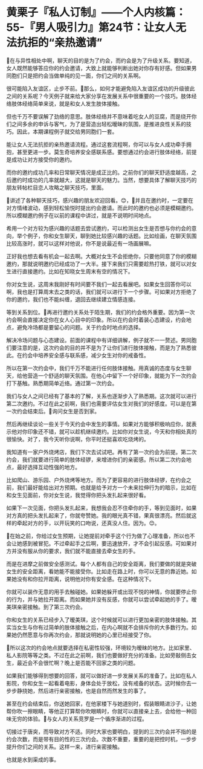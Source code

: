 # 黄栗子『私人订制』——个人内核篇：55-『男人吸引力』第24节：让女人无法抗拒的“亲热邀请”

🎼在与异性相处中啊，聊天的目的是为了约会，而约会是为了升级关系。要知道，女人既然能够答应你的约会邀请，大致上就能够判断出她对你存有好感。但如果男同胞们只是把约会当做单纯的见一面，你们之间的关系啊。

很可能陷入友谊区，止步不前。🎼那么，如何才能避免陷入友谊区成功的升级彼此之间的关系呢？今天例子就来给大家分享在发展关系中很重要的一个技巧。肢体经络肢体经络简单来说，就是和女人发生肢体接触。

但也千万不要误解了劲络的意思。肢体经络并不意味着吃女人的豆腐，而是绕开你们之间多余的申诉与客气，为了是营造出轻松暧昧的氛围，是推进良性关系的技巧。因此，本期课程例子就交给男同胞们一套。

能让女人无法抗拒的亲热邀请流程。通过这套流程啊，你可以与女人成功牵手拥抱，甚至更进一步。莫生奇培养安全感联系感。要想通过约会进行肢体经络，前提是成功让对方接受你的邀约。

而你的邀约成功几率和日常聊天情况是成正比的。之前你们的聊天舒适度越高，之后邀约时成功的几率就越大，这就是聊天的魅力。当然，想要具体了解聊天技巧的朋友转帖栏目恋人攻略之聊天技巧，里面。

🎼讲述了各种聊天技巧，感兴趣的朋友欢迎回看。😊，🎼并且在邀约时，一定要在对方情绪波动，感到轻松愉悦时提出约会邀请。而此时的邀约也必须是模糊邀约。所以模糊邀约例子在以前的课程中讲过，就是不说明时间地点。

希用一个对方较为感兴趣的话题去尝试邀约，可以检测出女生是否想与你约会的意向，举个例子，你和女生聊天，聊到她比较感兴趣的话题。比如绘画，在聊天氛围比较高涨时，就可以这样对他说，你不是说最近有一场画展嘛。

正好我也想去看有机会一起去啊。大概对女生不会拒绝你，只要他同意了你的模糊邀约，那就说明邀约已经成功了一大半。接下来我们只需要趁热打铁，就可以对女生进行直接邀约。比如在知晓女生周末有空的情况下。

你对女生说，这周末我刚好有时间要不我们一起去看展吧。如果女生回答你可以啊，我也是打算周末去之类的话，我们就可以进行下一个步骤。可如果对方拒绝了你的邀约，我们也不能纠缠，退回去继续建立情感连接。

等到关系到位。🎼再进行邀约关系处于陌生期，我们的约会格外重要。因为第一次约会啊会直接决定你在女人心目中的印象。所以在约会时着装心态建设，约会地点，避免冷场都是要留心的问题。关于约会时地点的选择。

解决冷场问题与心态建设。前面的课程中有详细讲解，例子就不一一赘述。男同胞们要注意的是，这次约会的目的并不是为了让你们进行肢体接触，而是为了熟悉彼此。在约会中培养安全感与联系感，减少女生对你的戒备性。

所以在第一次约会中，我们千万不能进行任何肢体接触。用真诚的态度与女生聊天，给他营造一个舒适的聊天氛围。在他心中留下一个好印象，就能为下一次约会打下基触。熟悉期简单近络。通过第一次约会。

我们与女人之间已经有了基本的了解，关系也逐渐步入了熟悉期。这次就可以进行第二次邀约。不过在此之前啊，我们也需要评估女生对我们的好感度。可以是在第一次约会结束后。🎼询问女生是否到家。

然后再继续谈论一些关于今天约会中发生的事情。如果对方能够积极响应你，就表示他对你印象还不错，就可以趁机继续邀约。比如你对女生说，今天和你相处真的很愉快。对了，我今天听你说啊，你平时还挺喜欢吃烧烤的。

我知道有一家户外烧烤店，我们下次去试试吧。再有了第一次约会为前提。第二次约会，我们就要进行简单的肢体经锣，来增进你们的亲密感。所以第二次约会地点，最好选择互动性强的地方。

比如爬山、游乐园、户外烧烤等地方。而为了更容易的进行肢体经锣，在约会之前，我们最好能给出对方预期。也就是给予对方一个未来拉伸行为的暗示，比如在和女生见面前，你对女生说，我觉得你把头发扎起来很好看。

如果下一次见面，你把头发扎起来，我想我会忍不住牵你的手，等到见面时，如果对方真的把头发扎起来了，你就夸赞她。我的眼光真不错，果真很漂亮。然后就这样的牵起对方的手，以开玩笑的口吻说，还真没人住。因为。😊。

🎼在始之前，你给过女生预期，让她提前对牵手这个行为做了心理准备，所以也不会让她感到被冒犯。不过牵起手之后啊，要迅速放开，才不会引起反感。可如果对方并没有服从你的要求，我们就不能直接去牵女生的手。

而是在进摩之前做安全感测试。每个人都有自己的安全距离，我们要做的就是突破女生的安全距离，看她能不能接受你。比如走在路上时，你可以无意的靠近她。如果她没有和你拉开距离，说明他对你有安全感。在这种情况下。

你就可以装作无意的用手去触碰她。如果她躲开或出现不悦的神情，你就要停止你的行为，并与她拉开距离。而如果她并没有反感，你就可以尝试牵起她的手了。暧美琪亲密接触。到了第三次约会。

你和女生的关系已经步入了暧美琪，这个时候就可以进行更加亲密的肢体接触。其实当女生与你有过简单的肢体接触之后，在内心啊就不会排斥你的大多数行为。如果她仍然愿意与你再次约会，那就说明她的心里已经接受了你。

🎼所以这次的约会地点就要选择在私密性较强，环境较为暧昧的地方。比如家里、私人影院等等之类。不过在此之前啊，我们也要做好充分的准备。比如旁敲侧击女生，最近会不会很忙啊？晚上是否能不回家之类的问题。

如果我们能够得到想要的回答，就可以做好进一步发展关系的准备了。比如在私人影院，你和女生一起看着电影，身体会处于放松，没有戒备的状态。这时候你去一步步静挠她，然后进行亲密接触，也是自然而然发生的事了。

甚至在约会结束后，你送她回家，在他家楼下与她道别时，假装眼睛进沙子，让她帮你吹一擦眼睛，等他正打算帮你吹眼睛时，你就可以直接亲上去，会给他一种回味无穷的体验。🎼与女人的关系竞罗是一个循序渐进的过程。

切接过于唐突，而导致对方不适。同时大家也要明白，提到的三次约会并不指的是约会次数，而是带有目的性的三次约会。次数不重要，重要的是把控时机，一步步提升你们之间的关系。这样一来，进行亲密接触。

也就是水到渠成的事。